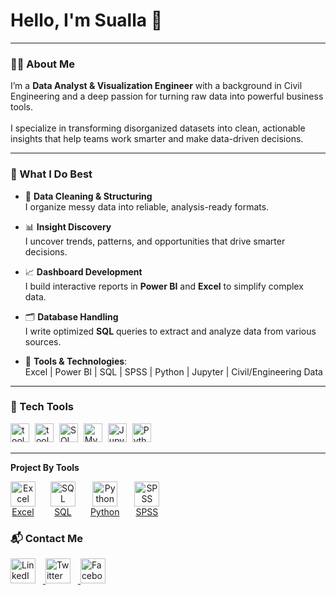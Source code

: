 <h1 align="left">Hello, I'm Sualla 👋</h1>

---

### 👨‍💻 About Me

<p align="left">
  I’m a <strong>Data Analyst & Visualization Engineer</strong> with a background in Civil Engineering and a deep passion for turning raw data into powerful business tools.
  <br><br>
  I specialize in transforming disorganized datasets into clean, actionable insights that help teams work smarter and make data-driven decisions.
</p>

---

### 💼 What I Do Best

- 🔧 **Data Cleaning & Structuring**  
  I organize messy data into reliable, analysis-ready formats.

- 📊 **Insight Discovery**  
  I uncover trends, patterns, and opportunities that drive smarter decisions.

- 📈 **Dashboard Development**  
  I build interactive reports in **Power BI** and **Excel** to simplify complex data.

- 🗂️ **Database Handling**  
  I write optimized **SQL** queries to extract and analyze data from various sources.

- 🧰 **Tools & Technologies**:  
  Excel | Power BI | SQL | SPSS | Python | Jupyter | Civil/Engineering Data

---

### 🧪 Tech Tools

<div align="left">
  <img src="https://github.com/user-attachments/assets/37794428-a557-44d9-ab04-05cf9449434b" width="30" height="30" alt="tool" style="padding-right:5px;" />
  <img src="https://github.com/user-attachments/assets/1e3f8eb8-0a56-4d20-990f-de02643a3070" width="30" height="30" alt="tool" style="padding-right:5px;" />
  <img src="https://cdn.jsdelivr.net/gh/devicons/devicon/icons/microsoftsqlserver/microsoftsqlserver-plain.svg" height="30" alt="SQL Server" style="padding-right:5px;" />
  <img src="https://cdn.jsdelivr.net/gh/devicons/devicon/icons/mysql/mysql-original.svg" height="30" alt="MySQL" style="padding-right:5px;" />
  <img src="https://cdn.jsdelivr.net/gh/devicons/devicon/icons/jupyter/jupyter-original.svg" height="30" alt="Jupyter" style="padding-right:5px;" />
  <img src="https://cdn.jsdelivr.net/gh/devicons/devicon/icons/python/python-original.svg" height="30" alt="Python" style="padding-right:5px;" />
</div>

---

<div align="left">

**Project By Tools**

  <!-- Excel -->
  <a href="https://github.com/YOUR_USERNAME/excel-cleaning" target="_blank" style="display:inline-block; text-align:center; margin-right:20px;">
    <img src="https://github.com/user-attachments/assets/1e3f8eb8-0a56-4d20-990f-de02643a3070" width="40" height="40" alt="Excel" />
    <div style="font-size:14px;">Excel</div>
  </a>

  <!-- SQL -->
  <a href="https://github.com/YOUR_USERNAME/sql-queries" target="_blank" style="display:inline-block; text-align:center; margin-right:20px;">
    <img src="https://cdn.jsdelivr.net/gh/devicons/devicon/icons/mysql/mysql-original.svg" height="40" alt="SQL" />
    <div style="font-size:14px;">SQL</div>
  </a>

  <!-- Python Projects -->
  <a href="https://github.com/YOUR_USERNAME/python-viz" target="_blank" style="display:inline-block; text-align:center; margin-right:20px;">
    <img src="https://cdn.jsdelivr.net/gh/devicons/devicon/icons/python/python-original.svg" height="40" alt="Python" />
    <div style="font-size:14px;">Python</div>
  </a>

  <!-- PowerBi -->
  <a href="https://github.com/YOUR_USERNAME/spss-survey-analysis" target="_blank" style="display:inline-block; text-align:center;">
    <img src="https://github.com/user-attachments/assets/37794428-a557-44d9-ab04-05cf9449434b" width="40" height="40" alt="SPSS" />
    <div style="font-size:14px;">SPSS</div>
  </a>

</div>


### 📬 Contact Me

<div align="left">
  <a href="https://linkedin.com/inemmanuel-sualla-0909151a9//" target="_blank">
    <img src="https://cdn.jsdelivr.net/gh/devicons/devicon/icons/linkedin/linkedin-original-wordmark.svg" height="40" alt="LinkedIn" style="padding-right:12px;" />
  </a>
  <a href="https://twitter.com/YOURUSERNAME" target="_blank">
    <img src="https://cdn.jsdelivr.net/gh/devicons/devicon/icons/twitter/twitter-original.svg" height="40" alt="Twitter" style="padding-right:12px;" />
  </a>
  <a href="https://facebook.com/YOURUSERNAME" target="_blank">
    <img src="https://cdn.jsdelivr.net/gh/devicons/devicon/icons/facebook/facebook-original.svg" height="40" alt="Facebook" />
  </a>
</div>
